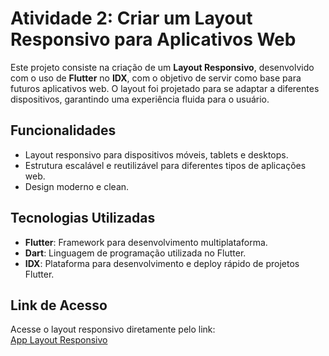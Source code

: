 # Atividade 2: Criar um Layout Responsivo para Aplicativos Web

Este projeto consiste na criação de um **Layout Responsivo**, desenvolvido com o uso de **Flutter** no **IDX**, com o objetivo de servir como base para futuros aplicativos web. O layout foi projetado para se adaptar a diferentes dispositivos, garantindo uma experiência fluida para o usuário.  

## Funcionalidades  
- Layout responsivo para dispositivos móveis, tablets e desktops.  
- Estrutura escalável e reutilizável para diferentes tipos de aplicações web.  
- Design moderno e clean.  

## Tecnologias Utilizadas  
- **Flutter**: Framework para desenvolvimento multiplataforma.  
- **Dart**: Linguagem de programação utilizada no Flutter.  
- **IDX**: Plataforma para desenvolvimento e deploy rápido de projetos Flutter.  

## Link de Acesso  
Acesse o layout responsivo diretamente pelo link:  
[App Layout Responsivo](https://lucacoxta.github.io/alunotalentotech./app-layout/)  
